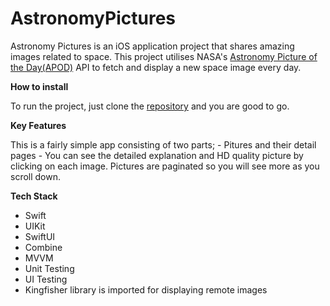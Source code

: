 # AstronomyPictures

Astronomy Pictures is an iOS application project that shares amazing images related to space.
This project utilises NASA's [Astronomy Picture of the Day(APOD)](https://api.nasa.gov/) API to fetch and display a new space image every day.


**How to install**

To run the project, just clone the [repository](https://github.com/vanjang/AstronomyPictures.git) and you are good to go.


**Key Features**

This is a fairly simple app consisting of two parts; - Pitures and their detail pages -
You can see the detailed explanation and HD quality picture by clicking on each image.
Pictures are paginated so you will see more as you scroll down.


**Tech Stack**

- Swift
- UIKit
- SwiftUI
- Combine
- MVVM
- Unit Testing
- UI Testing
- Kingfisher library is imported for displaying remote images
